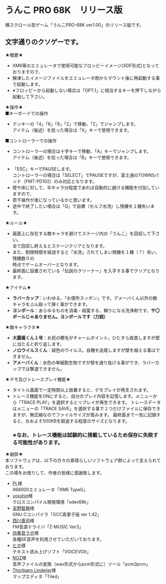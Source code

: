 # うんこ PRO 68K　リリース版
横スクロール型ゲーム「うんこPRO-68K ver1.00」のリリース版です。
## 文字通りのクソゲーです。

★概要★
- XM6等のエミュレータで使用可能なフロッピーイメージ(XDF形式)となっておりますので、
- 解凍したイメージファイルをエミュレータ側からマウント後に再起動する事で起動します。
- ※フロッピーから起動しない場合は「OPT.1」に相当するキーを押下しながら起動して下さい。

★操作★<br>
■キーボードでの操作
- テンキーの「4」「6」「8」「2」で移動、「Z」でジャンプします。<br>
	アイテム（後述）を拾った場合は「X」キーで使用できます。<br>

■コントローラーでの操作
- コントローラーの場合は十字キーで移動、「A」キーでジャンプします。<br>
	アイテム（後述）を拾った場合は「B」キーで使用できます。<br><br>
- 「ESC」キーでPAUSEします。<br>
	コントローラーの場合は「SELECT」でPAUSEですが、富士通のTOWNSパッド（FMT-PD102）のみ対応となります。
- 壁や床に対して、半キャラ分程度であれば自動的に避ける機能を付加していますので、
- 若干操作が楽になっているかと思います。
- 途中で終了したい場合は「Q」で自爆（セルフ水洗）し残機を１機失います。

★ルール★
- 画面上に存在する敵キャラを避けてステージ内の「うんこ」を回収して下さい。<br>
	全て回収し終えるとステージクリアとなります。
- また、制限時間を経過すると「水洗」されてしまい残機を１機（？）失い、残機数０の<br>
	 時点でゲームオーバーとなります。
- 最終面に設置されている「伝説のクリーナー」を入手する事でクリアとなります。

★アイテム★<br>
- **ラバーカップ**：いわゆる、「お便所スッポン」です。アメーバくん以外の敵キャラをぶん殴って弾く事ができます。
- **ヨンポール**：あらゆるものを消毒・殺菌する、頼りになる洗浄剤です。**サ〇ポールじゃありません。ヨンポールです（力説）**

★敵キャラクタ★<br>
- **大腸菌くん１号**：お尻の鞭毛がチャームポイント。ひたすら直進しますが壁に当たると折り返します。
- **ノロウイルスくん**：緑色のウイルス。自機を追尾しますが壁を越える事はできません。
- **アメーバくん**：水色の単細胞生物ですが壁を通り抜ける事ができ、ラバーカップでは撃退できません。

★デモ及びトレースプレイ機能★<br>
- タイトル画面で一定時間以上放置すると、デモプレイが再生されます。
- トレース機能をONにすると、自分のプレイ内容を記憶します。メニューから「TRACE PLAY」を選択するとリプレイが再生できます。
 	トレースデータはメニューの「TRACE SAVE」を選択する事で１つだけファイルに保存できますが、無圧縮なのでファイルサイズが嵩みます。
  	最終面まで一気に記録すると、おおよそ500KBを超過する程度のサイズとなります。<br>
  ### ※なお、トレース機能は試験的に搭載しているため保存に失敗する可能性があります。

★謝辞★<br>
本ソフトウェアは、以下の方々の素晴らしいソフトウェア群によって支えられております。<br>
この場をお借りして、作者の皆様に感謝致します。
- [PI.](https://twitter.com/xm6_original)様
  <br>X68000エミュレータ「XM6 TypeG」
- [yosshin](https://twitter.com/yosshin4004/status/1645762714319605760)様
  <br>クロスコンパイル開発環境「xdev68k」
- [吉野智興](http://retropc.net/x68000/software/develop/c/gcc_mariko/)様
  <br>GNU Cコンパイラ「GCC真里子版 ver 1.42」
- [西川善司](http://www.z-z-z.jp/zmusic/)様
  <br>FM音源ドライバ「Z-MUSIC Ver3」
- [効果音ラボ](https://soundeffect-lab.info/)様
  <br>各種SE音声を利用させていただいております。
- [ヒホ](https://voicevox.hiroshiba.jp/qa/)様
  <br>テキスト読み上げソフト「VOICEVOX」
- [NOZ](http://noz.ub32.org/68fsw.html)様
  <br>音声ファイルの変換（wav形式からpcm形式に）ツール「pcm3pcm」
- [Thorbjørn Lindeijer](http://www.mapeditor.org/)様
  <br>マップエディタ「Tiled」
